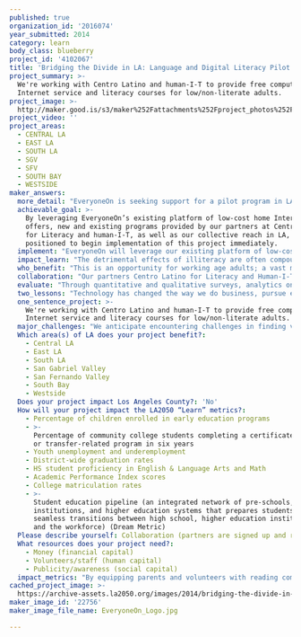 ```yaml
---
published: true
organization_id: '2016074'
year_submitted: 2014
category: learn
body_class: blueberry
project_id: '4102067'
title: 'Bridging the Divide in LA: Language and Digital Literacy Pilot'
project_summary: >-
  We're working with Centro Latino and human-I-T to provide free computers,
  Internet service and literacy courses for low/non-literate adults.
project_image: >-
  http://maker.good.is/s3/maker%252Fattachments%252Fproject_photos%252Fimages%252F22756%252Fdisplay%252FEveryoneOn_Logo.jpg=c570x385
project_video: ''
project_areas:
  - CENTRAL LA
  - EAST LA
  - SOUTH LA
  - SGV
  - SFV
  - SOUTH BAY
  - WESTSIDE
maker_answers:
  more_detail: "EveryoneOn is seeking support for a pilot program in LA that will reward 200 non-literate Spanish-speaking adults who complete Centro Latino's Pre-English as a Second Language (ESL) literacy courses with a free refurbished computer preloaded with basic digital literacy content; free online and classroom-instructed literacy courses, and one year of free home broadband Internet service and equipment.\r\n\r\nThe entire refurbishing process will be open to local volunteers and interns to provide these individuals with free digital and vocational skills necessary for competing in the 21st century workforce.  We will reward up to 100 eligible unconnected volunteers with free home routers and 3 free months of affordable Internet service."
  achievable_goal: >-
    By leveraging EveryoneOn’s existing platform of low-cost home Internet
    offers, new and existing programs provided by our partners at Centro Latino
    for Literacy and human-I-T, as well as our collective reach in LA, we are
    positioned to begin implementation of this project immediately.
  implement: "EveryoneOn will leverage our existing platform of low-cost offers to provide Internet service and computers. The funds received for this grant will provide free routers and low-cost home Internet service (valued at $10/month). We will partner with human-I-T staff and volunteers to provide donated, refurbished computers with customized software that includes digital literacy content and Windows 7 Professional. \r\n\r\nWe will work with Centro Latino for Literacy to provide these benefits to the adult graduates of their Leamos(TM) (\"Let’s Read\") Basic and Functional Pre-ESL literacy courses. These courses teach adults with zero to three years of primary schooling how to read, write, perform math functions, and overcome their fear of technology; skills that are necessary to be functional in today’s world.\r\n\r\nCollectively will leverage all of our partners on the ground in LA to promote awareness of this pilot to nonprofits and prospective volunteers."
  impact_learn: "The detrimental effects of illiteracy are often compounded because of a lack of resources, geographic isolation, or underdeveloped education programs. Many schools and educational institutions lack the resources and materials for comprehensive literacy programs, and library systems and many teachers are under-trained. As a result,  the children of low- to non-literate parents are at risk of growing up illiterate, without ever having the opportunity to develop an appreciation for reading. A report released by the National Institute of Child Health and Human Development found that “a mother’s reading skill is the greatest determinant of her children’s future academic success, outweighing other factors such as neighborhood and family income.”\r\n\r\nThere are over 1.6 million non-literate Spanish-speaking adults in the U.S.; 222,320 are in Los Angeles County. Leamos was designed by Centro Latino for Literacy to help non-literate Spanish-speaking adults become literate in Spanish first, thereby preparing them to learn ESL. Leamos Basic is a mouse-driven, audio-visual, online course that teaches non-literate Spanish speakers to read and write at a basic level. Graduates proceed to the second--a classroom-based functional literacy course that teaches basic grammar, math and financial education. In 2013, 96% of adults enrolled in the Centro Latino's courses were parents and more than 70% had between zero and two  years of schooling. \r\n\r\nOur collaborative pilot project will help make LA the best place to learn by encouraging reading comprehension and providing Spanish-speaking parents with the skills and technology needed to help them and their children succeed. This program will be transformative for its participants by leveling the digital divide while simultaneously improving parent reading and digital literacy rates, which will lead to improved educational outcomes for both parents and students.\r\n\r\nWe are also encouraging volunteerism in LA with technology and providing free technical and vocational skills to participating volunteers in the local community. By providing some of LA’s most marginalized populations access to literacy software and home Internet service, we are seeking to bridge the opportunity gap for parents, students and volunteers. \r\n\r\nFollowing the successful implementation of this pilot program, we will be able to improve and replicate this program making LA a national model for learning, a national model for learning and connecting by 2050."
  who_benefit: "This is an opportunity for working age adults; a vast majority of whom are parents,  who have never had any formal primary schooling. One third of Centro Latino students are indigenous speakers with Spanish as their second language. The ultimate goal of these students is to learn English. We want to encourage them and their children to value and retain their primary and secondary languages as they learn English. Recent research has shown both the health and economic value of having multilingual skills.\r\n\r\nVolunteers without home internet access that participate in this project will also benefit from free equipment and home Internet access. The Volunteer Corps at Centro Latino consists mainly of first generation college students and professionals, and about 60% of human-I-T volunteers/interns are late high school to early college age (17-23); both of which will greatly benefit from vocational skills and free home access to the Internet."
  collaboration: "Our partners Centro Latino for Literacy and Human-I-T are confirmed partners for this pilot project. Since 1991, Centro Latino for Literacy has been putting non-to-low literate adults on the pathway to learning English as a second language (ESL) through its unique and innovative courses. Centro Latino’s approach builds the foundational skills and confidence needed for native Spanish speakers to learn English and pursue greater educational and income opportunities.\r\n\r\nhuman-I-T is a nonprofit organization working transform unwanted or inoperative laptops and computers into operational education tools for the millions in need. human-I-T strives to go beyond recycling by taking a progressive approach to e-waste management, vocational training, and the digital divide.\r\n\r\nEveryoneOn works with outreach and enrollment partner organizations to provide free digital literacy content and pre-qualify low-income, unconnected families for our low-cost technology and home Internet service offers. We have worked with these organizations and many others to drive technology adoption in LA and across the country.\r\n\r\nThe two factors that are critical to the success of this collaboration are funding and outreach/community awareness. Once funding has been secured, we will collectively leverage our networks and partners on the ground in LA to drive outreach and awareness."
  evaluate: "Through quantitative and qualitative surveys, analytics on data usage, and longitudinal studies of test and control groups, we will measure the long-term impact of digital inclusion on our beneficiaries against the following key metrics:\r\n\r\n- Improved education outcomes for graduates as measured by ESL course completion and further educational pursuit;\r\n\r\n- Improved education outcomes for volunteers as measured by academic success, high school completion, college preparedness, and higher education enrollment and completion. \r\n\r\n- Improved employment and economic outcomes for both graduates and volunteers as measured by increased job skills, job attainment, and increased savings achieved online.\r\n"
  two_lessons: "Technology has changed the way we do business, pursue education, find jobs, and interact with everyone from our family to our doctor to our members of Congress. Yet close to 1 in 5 U.S. residents do not use the Internet. Disproportionately from low-income and minority communities, these populations risk becoming increasingly isolated from our digital society because they lack access to the Internet and the skills necessary to use it effectively. \r\n\r\nAs technology is reinventing our education, jobs, and health sectors; the divide is deepening. In today’s job market, a basic level of reading comprehension and digital literacy is absolutely critical – 77% of jobs will require these skills in the next five years. In addition, more and more teachers increasingly finding themselves in the difficult position of either leaving students behind without Internet at home or holding back the other “connected” students.\r\n\r\nDespite the increasing inequity, we now enjoy nearly ubiquitous coverage, dropping technology costs, and unprecedented alignment of public-private opinion on the importance of digital inclusion. Simply put, the digital divide in America today is solvable – but a solution will require bold action and collective will. \r\n\r\nSince launching our expanded low-cost Internet and technology offers in 2013, we have connected over 161,000 U.S. households to free and low-cost, high-speed Internet. By leveraging our partnerships nationwide with community anchor institutions and local nonprofit organizations on the ground, we are able to engage our target segment with an effective, localized approach. \r\n\r\nWe are uniquely positioned to dramatically accelerate technology adoption for all LA residents. Success ultimately depends on our ability to align cross-sector partners around the intrinsic and extrinsic incentives for bold action and catalytic investment. We are collaborating with nonprofit partners Centro Latino for Literacy, human-I-T and supporters to develop and deliver solutions to the growing digital divide for all unconnected populations in LA. The simple, yet powerful potential of our model is clear – ensuring everyone in America can leverage the transformative power of technology and the Internet will create a more just and prosperous future for each beneficiary and volunteer, each partner, and for the entire nation."
  one_sentence_project: >-
    We're working with Centro Latino and human-I-T to provide free computers,
    Internet service and literacy courses for low/non-literate adults.
  major_challenges: "We anticipate encountering challenges in finding volunteers and technology donations. Human-I-T relies solely on donations of old technology from the public and private sector to provide the refurbished devices. We plan to expand and leverage our local and national partnerships with community anchor institutions, volunteer organizations and nonprofits to drive awareness around the project and its incentives for volunteers and donors of unwanted technology.\r\n  \r\nWe will also develop a strategy for training staff and interns at Centro Latino and human-I-T around our Internet service and computer offers, as well as the details of this project to help raise awareness and facilitate enrollment and adoption for both graduates and volunteers. Facilitated enrollment by knowledgeable staff/volunteers will also increase the likelihood of technology retention.\r\n"
  Which area(s) of LA does your project benefit?:
    - Central LA
    - East LA
    - South LA
    - San Gabriel Valley
    - San Fernando Valley
    - South Bay
    - Westside
  Does your project impact Los Angeles County?: 'No'
  How will your project impact the LA2050 “Learn” metrics?:
    - Percentage of children enrolled in early education programs
    - >-
      Percentage of community college students completing a certificate, degree,
      or transfer-related program in six years
    - Youth unemployment and underemployment
    - District-wide graduation rates
    - HS student proficiency in English & Language Arts and Math
    - Academic Performance Index scores
    - College matriculation rates
    - >-
      Student education pipeline (an integrated network of pre-schools, K-12
      institutions, and higher education systems that prepares students for
      seamless transitions between high school, higher education institutions,
      and the workforce) (Dream Metric)
  Please describe yourself: Collaboration (partners are signed up and ready to hit the ground running!)
  What resources does your project need?:
    - Money (financial capital)
    - Volunteers/staff (human capital)
    - Publicity/awareness (social capital)
  impact_metrics: "By equipping parents and volunteers with reading comprehension and digital literacy skills, as well as home Internet access, we plan to improve education and employment outcomes for graduates and volunteers, as well as their families. \r\n\r\nMore than 80% of teachers agree that today’s digital technologies are leading to greater disparities between affluent and disadvantaged schools and school districts. According to the FCC, already 80% of all job listings are exclusively listed online.Through this collaborative pilot project, we aim to eliminate the disparities around home access for all. "
cached_project_image: >-
  https://archive-assets.la2050.org/images/2014/bridging-the-divide-in-la-language-and-digital-literacy-pilot/maker.good.is/s3/maker%252Fattachments%252Fproject_photos%252Fimages%252F22756%252Fdisplay%252FEveryoneOn_Logo.jpg=c570x385.jpg
maker_image_id: '22756'
maker_image_file_name: EveryoneOn_Logo.jpg

---
```

